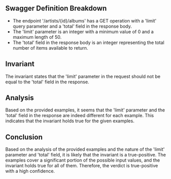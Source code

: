 ## Swagger Definition Breakdown
- The endpoint '/artists/{id}/albums' has a GET operation with a 'limit' query parameter and a 'total' field in the response body.
- The 'limit' parameter is an integer with a minimum value of 0 and a maximum length of 50.
- The 'total' field in the response body is an integer representing the total number of items available to return.

## Invariant
The invariant states that the 'limit' parameter in the request should not be equal to the 'total' field in the response.

## Analysis
Based on the provided examples, it seems that the 'limit' parameter and the 'total' field in the response are indeed different for each example. This indicates that the invariant holds true for the given examples.

## Conclusion
Based on the analysis of the provided examples and the nature of the 'limit' parameter and 'total' field, it is likely that the invariant is a true-positive. The examples cover a significant portion of the possible input values, and the invariant holds true for all of them. Therefore, the verdict is true-positive with a high confidence.
